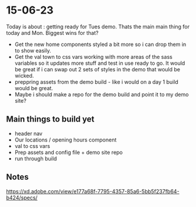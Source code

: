 # 15-06-23

Today is about : getting ready for Tues demo. Thats the main main thing for today and Mon.
Biggest wins for that?

- Get the new home components styled a bit more so i can drop them in to show easily.
- Get the val town to css vars working with more areas of the sass variables so it updates more stuff and test in use ready to go. It would be great if i can swap out 2 sets of styles in the demo that would be wicked.
- preppring assets from the demo build - like i would on a day 1 build would be great.
- Maybe i should make a repo for the demo build and point it to my demo site?


## Main things to build yet
- header nav
- Our locations / opening hours component
- val to css vars
- Prep assets and config file + demo site repo
- run through build

## Notes

https://xd.adobe.com/view/e177a68f-7795-4357-85a6-5bb5f237fb64-b424/specs/
